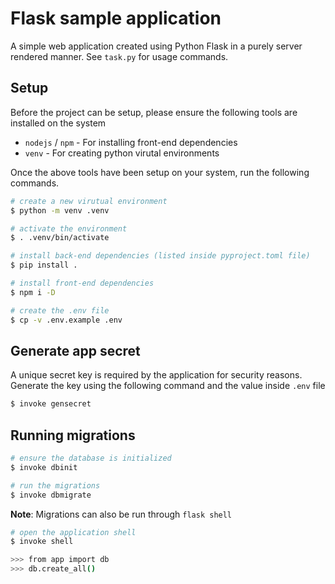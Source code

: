 # Flask sample application
A simple web application created using Python Flask in a purely server rendered manner. See `task.py` for usage commands.


## Setup
Before the project can be setup, please ensure the following tools are installed on the system
- `nodejs` / `npm` - For installing front-end dependencies
- `venv` - For creating python virutal environments

Once the above tools have been setup on your system, run the following commands.

```bash
# create a new virutual environment
$ python -m venv .venv

# activate the environment
$ . .venv/bin/activate

# install back-end dependencies (listed inside pyproject.toml file)
$ pip install .

# install front-end dependencies
$ npm i -D

# create the .env file
$ cp -v .env.example .env
```


## Generate app secret
A unique secret key is required by the application for security reasons. Generate
the key using the following command and the value inside `.env` file

```bash
$ invoke gensecret
```


## Running migrations 

```bash
# ensure the database is initialized
$ invoke dbinit

# run the migrations
$ invoke dbmigrate
```

**Note**: Migrations can also be run through ```flask shell```

```bash
# open the application shell
$ invoke shell

>>> from app import db
>>> db.create_all()
```